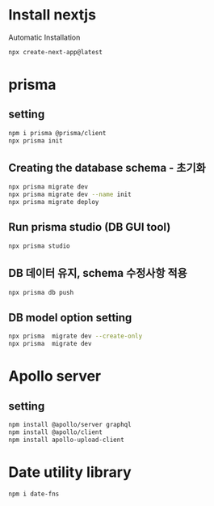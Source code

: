 # Install nextjs
Automatic Installation
```bash
npx create-next-app@latest
```

# prisma
## setting
```bash
npm i prisma @prisma/client
npx prisma init
```
## Creating the database schema - 초기화
```bash
npx prisma migrate dev
npx prisma migrate dev --name init
npx prisma migrate deploy
```
## Run prisma studio (DB GUI tool)
```bash
npx prisma studio
```

## DB 데이터 유지, schema 수정사항 적용
```bash
npx prisma db push
```

## DB model option setting 
```bash 
npx prisma  migrate dev --create-only
npx prisma  migrate dev
```

# Apollo server
## setting
```bash
npm install @apollo/server graphql
npm install @apollo/client
npm install apollo-upload-client
```

# Date utility library
```bash 
npm i date-fns
```